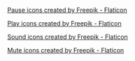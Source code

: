 <a href="https://www.flaticon.com/free-icons/pause" title="pause icons">Pause icons created by Freepik - Flaticon</a>

<a href="https://www.flaticon.com/free-icons/play" title="play icons">Play icons created by Freepik - Flaticon</a>

<a href="https://www.flaticon.com/free-icons/sound" title="sound icons">Sound icons created by Freepik - Flaticon</a>

<a href="https://www.flaticon.com/free-icons/mute" title="mute icons">Mute icons created by Freepik - Flaticon</a>